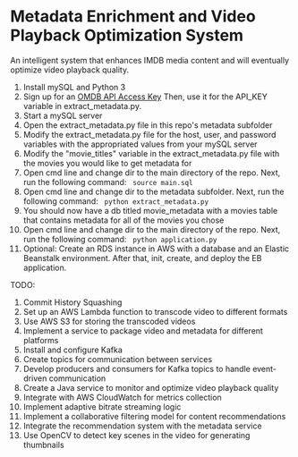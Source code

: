 # Metadata Enrichment and Video Playback Optimization System

An intelligent system that enhances IMDB media content and will eventually optimize video playback quality.

1. Install mySQL and Python 3
2. Sign up for an [OMDB API Access Key](https://www.omdbapi.com/apikey.aspx?__EVENTTARGET=freeAcct&__EVENTARGUMENT=&__LASTFOCUS=&__VIEWSTATE=%2FwEPDwUKLTIwNDY4MTIzNQ9kFgYCAQ9kFgICBw8WAh4HVmlzaWJsZWhkAgIPFgIfAGhkAgMPFgIfAGhkGAEFHl9fQ29udHJvbHNSZXF1aXJlUG9zdEJhY2tLZXlfXxYDBQtwYXRyZW9uQWNjdAUIZnJlZUFjY3QFCGZyZWVBY2N0oCxKYG7xaZwy2ktIrVmWGdWzxj%2FDhHQaAqqFYTiRTDE%3D&__VIEWSTATEGENERATOR=5E550F58&__EVENTVALIDATION=%2FwEdAAU%2BO86JjTqdg0yhuGR2tBukmSzhXfnlWWVdWIamVouVTzfZJuQDpLVS6HZFWq5fYpioiDjxFjSdCQfbG0SWduXFd8BcWGH1ot0k0SO7CfuulHLL4j%2B3qCcW3ReXhfb4KKsSs3zlQ%2B48KY6Qzm7wzZbR&at=freeAcct&Email=) Then, use it for the API_KEY variable in extract_metadata.py.
3. Start a mySQL server
4. Open the extract_metadata.py file in this repo's metadata subfolder
5. Modify the extract_metadata.py file for the host, user, and password variables with the appropriated values from your mySQL server
6. Modify the "movie_titles" variable in the extract_metadata.py file with the movies you would like to get metadata for
7. Open cmd line and change dir to the main directory of the repo. Next, run the following command:
<code> source main.sql </code>
8. Open cmd line and change dir to the metadata subfolder. Next, run the following command:
<code> python extract_metadata.py </code>
9. You should now have a db titled movie_metadata with a movies table that contains metadata for all of the movies you chose
10. Open cmd line and change dir to the main directory of the repo. Next, run the following command:
<code> python application.py </code>
12. Optional: Create an RDS instance in AWS with a database and an Elastic Beanstalk environment. After that, init, create, and deploy the EB application.

TODO:

1) Commit History Squashing
2) Set up an AWS Lambda function to transcode video to different formats
3) Use AWS S3 for storing the transcoded videos
4) Implement a service to package video and metadata for different platforms
5) Install and configure Kafka
6) Create topics for communication between services
7) Develop producers and consumers for Kafka topics to handle event-driven communication
8) Create a Java service to monitor and optimize video playback quality
9) Integrate with AWS CloudWatch for metrics collection
10) Implement adaptive bitrate streaming logic
11) Implement a collaborative filtering model for content recommendations
12) Integrate the recommendation system with the metadata service
13) Use OpenCV to detect key scenes in the video for generating thumbnails

